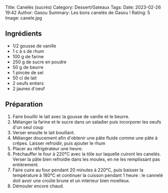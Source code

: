 Title: Canelés (sucrés)
Category: Dessert/Gateaux
Tags: 
Date: 2023-02-26 19:42
Author: Gasou
Summary: Les bons canelés de Gasou !
Rating: 5
Image: canele.jpg

## Ingrédients

- 1/2 gousse de vanille
- 1 c à s de rhum
- 100 g de farine
- 250 g de sucre en poudre
- 50 g de beurre
- 1 pincée de sel
- 50 cl de lait
- 2 oeufs entiers
- 2 jaunes d'oeuf

## Préparation

1. Faire bouillir le lait avec la gousse de vanille et le beurre.
2. Mélanger la farine et le sucre dans un saladier puis incorporer les oeufs d'un seul coup
3. Verser ensuite le lait bouillant.
4. Mélanger doucement afin d'obtenir une pâte fluide comme une pâte à crêpes. Laisser refroidir, puis ajouter le rhum
5. Placer au réfrigérateur une heure.
6. Préchauffer le four à 220°C avec la tôle sur laquelle cuiront les canelés. Verser la pâte bien refroidie dans les moules, en ne les remplissant pas entièrement.
7. Faire cuire au four pendant 20 minutes à 220°C, puis baisser la température à 180°C et continuer la cuisson pendant 1 heure : le cannelé doit avoir une croûte brune et un intérieur bien moelleux.
8. Démouler encore chaud.
